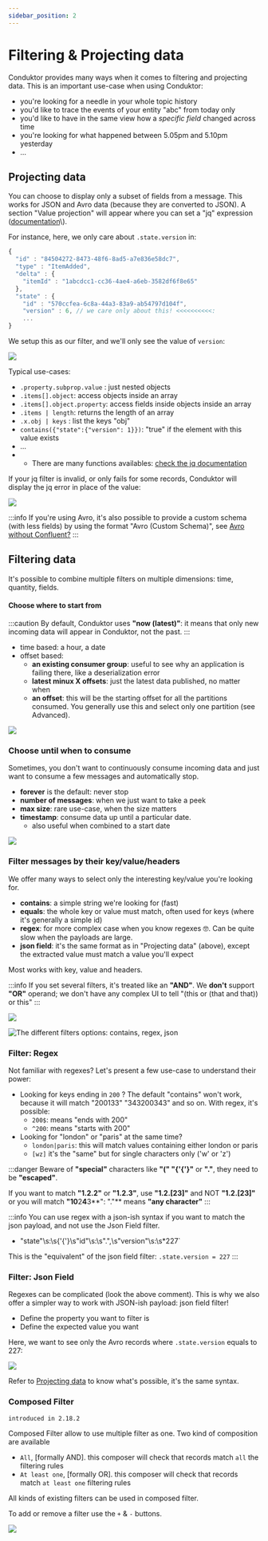 ```yaml
---
sidebar_position: 2
---
```


# Filtering & Projecting data

Conduktor provides many ways when it comes to filtering and projecting data. This is an important use-case when using Conduktor:

- you're looking for a needle in your whole topic history
- you'd like to trace the events of your entity "abc" from today only
- you'd like to have in the same view how a _specific field_ changed across time
- you're looking for what happened between 5.05pm and 5.10pm yesterday
- ...

## Projecting data

You can choose to display only a subset of fields from a message. This works for JSON and Avro data \(because they are converted to JSON\). A section "Value projection" will appear where you can set a "jq" expression \([documentation](https://stedolan.github.io/jq/manual/v1.5/#.)\).

For instance, here, we only care about `.state.version` in:

```javascript
{
  "id" : "84504272-8473-48f6-8ad5-a7e836e58dc7",
  "type" : "ItemAdded",
  "delta" : {
    "itemId" : "1abcdcc1-cc36-4ae4-a6eb-3582df6f8e65"
  },
  "state" : {
    "id" : "570ccfea-6c8a-44a3-83a9-ab54797d104f",
    "version" : 6, // we care only about this! <<<<<<<<<<:
    ...
}
```

We setup this as our filter, and we'll only see the value of `version`:

![](../assets/screenshot-2020-06-25-at-17.05.50%20%281%29.png)

Typical use-cases:

- `.property.subprop.value` : just nested objects
- `.items[].object`: access objects inside an array
- `.items[].object.property`: access fields inside objects inside an array
- `.items | length`: returns the length of an array
- `.x.obj | keys` : list the keys "obj"
- `contains({"state":{"version": 1}})`: "true" if the element with this value exists
- ...
- - There are many functions availables: [check the jq documentation](https://stedolan.github.io/jq/manual/v1.5/#.)

If your jq filter is invalid, or only fails for some records, Conduktor will display the jq error in place of the value:

![](../assets/screenshot-2020-06-25-at-17.25.48.png)

:::info
If you're using Avro, it's also possible to provide a custom schema \(with less fields\) by using
the format "Avro \(Custom Schema\)", see [Avro without Confluent?](../consuming-data)
:::

## Filtering data

It's possible to combine multiple filters on multiple dimensions: time, quantity, fields.

#### Choose where to start from

:::caution
By default, Conduktor uses **"now \(latest\)"**: it means that only new incoming data
will appear in Conduktor, not the past.
:::

- time based: a hour, a date
- offset based:
  - **an existing consumer group**: useful to see why an application is failing there, like a deserialization error
  - **latest minux X offsets**: just the latest data published, no matter when
  - **an offset**: this will be the starting offset for all the partitions consumed. You generally use this and select only one partition \(see Advanced\).

![](../assets/screenshot-2020-06-25-at-17.34.02.png)

### Choose until when to consume

Sometimes, you don't want to continuously consume incoming data and just want to consume a few messages and automatically stop.

- **forever** is the default: never stop
- **number of messages**: when we just want to take a peek
- **max size**: rare use-case, when the size matters
- **timestamp**: consume data up until a particular date.
  - also useful when combined to a start date

![](../assets/screenshot-2020-06-25-at-17.52.07.png)

### Filter messages by their key/value/headers

We offer many ways to select only the interesting key/value you're looking for.

- **contains**: a simple string we're looking for \(fast\)
- **equals**: the whole key or value must match, often used for keys \(where it's generally a simple id\)
- **regex**: for more complex case when you know regexes 🤓. Can be quite slow when the payloads are large.
- **json field**: it's the same format as in "Projecting data" \(above\), except the extracted value must match a value you'll expect

Most works with key, value and headers.

:::info
If you set several filters, it's treated like an **"AND"**. We **don't**
support **"OR"** operand; we don't have any complex UI to tell "\(this or \(that and that\)\) or this"
:::

![](../assets/screenshot-2020-06-25-at-18.07.45.png)

![The different filters options: contains, regex, json](../assets/screenshot-2020-06-25-at-18.18.03.png)

### Filter: Regex

Not familiar with regexes? Let's present a few use-case to understand their power:

- Looking for keys ending in `200` ? The default "contains" won't work, because it will match "200133" "343200343" and so on. With regex, it's possible:
  - `200$`: means "ends with 200"
  - `^200`: means "starts with 200"
- Looking for "london" or "paris" at the same time?
  - `london|paris`: this will match values containing either london or paris
  - `[wz]` it's the "same" but for single characters only \('w' or 'z'\)

:::danger
Beware of **"special"** characters like **"(" "{'{'}"** or **"."**, they need to be **"escaped"**.

If you want to match **"1.2.2"** or **"1.2.3"**, use **"1\.2\.[23]"** and NOT **"1.2.[23]"** or you will match **"**1**0**2**4**3**": "."** means **"any character"**
:::

:::info
You can use regex with a json-ish syntax if you want to match the json payload, and not use the Json Field filter.

- "state"\s:\s{'{'}\s"id"\s:\s".",\s"version"\s:\s\*227`

This is the "equivalent" of the json field filter: `.state.version = 227`
:::

### Filter: Json Field

Regexes can be complicated \(look the above comment\). This is why we also offer a simpler way to work with JSON-ish payload: json field filter!

- Define the property you want to filter is
- Define the expected value you want

Here, we want to see only the Avro records where `.state.version` equals to 227:

![](../assets/screenshot-2020-06-25-at-18.51.37.png)

Refer to [Projecting data](https://docs.conduktor.io/features/consuming-data#projecting-data) to know what's possible, it's the same syntax.

### Composed Filter

`introduced in 2.18.2`

Composed Filter allow to use multiple filter as one.
Two kind of composition are available

- `All`, [formally AND]. this composer will check that records match `all` the filtering rules
- `At least one`, [formally OR]. this composer will check that records match `at least one` filtering rules

All kinds of existing filters can be used in composed filter.

To add or remove a filter use the `+` & `-` buttons.

![](../assets/produce-and-consume/composable-filter.png)
